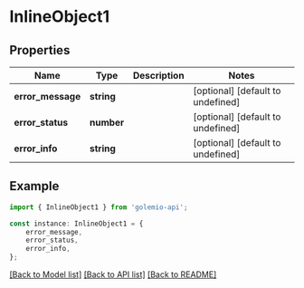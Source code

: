 # InlineObject1


## Properties

Name | Type | Description | Notes
------------ | ------------- | ------------- | -------------
**error_message** | **string** |  | [optional] [default to undefined]
**error_status** | **number** |  | [optional] [default to undefined]
**error_info** | **string** |  | [optional] [default to undefined]

## Example

```typescript
import { InlineObject1 } from 'golemio-api';

const instance: InlineObject1 = {
    error_message,
    error_status,
    error_info,
};
```

[[Back to Model list]](../README.md#documentation-for-models) [[Back to API list]](../README.md#documentation-for-api-endpoints) [[Back to README]](../README.md)
